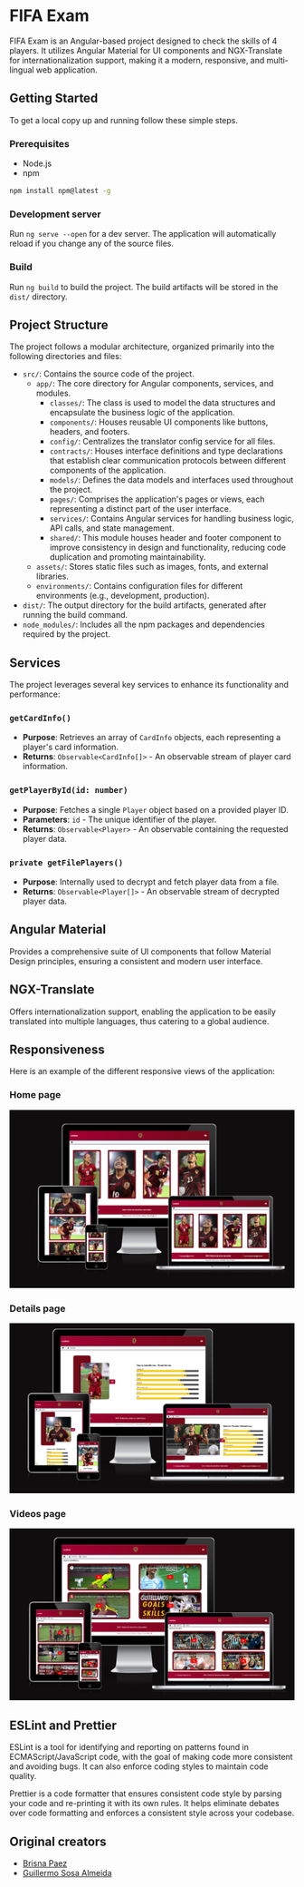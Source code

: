 # FIFA Exam

FIFA Exam is an Angular-based project designed to check the skills of 4 players. It utilizes Angular Material for UI components and NGX-Translate for internationalization support, making it a modern, responsive, and multi-lingual web application.

## Getting Started

To get a local copy up and running follow these simple steps.

### Prerequisites

- Node.js
- npm

```bash
npm install npm@latest -g
```

### Development server

Run `ng serve --open` for a dev server. The application will automatically reload if you change any of the source files.

### Build

Run `ng build` to build the project. The build artifacts will be stored in the `dist/` directory.

## Project Structure

The project follows a modular architecture, organized primarily into the following directories and files:

- `src/`: Contains the source code of the project.
  - `app/`: The core directory for Angular components, services, and modules.
    - `classes/`: The class is used to model the data structures and encapsulate the business logic of the application.
    - `components/`: Houses reusable UI components like buttons, headers, and footers.
    - `config/`: Centralizes the translator config service for all files.
    - `contracts/`: Houses interface definitions and type declarations that establish clear communication protocols between different components of the application.
    - `models/`: Defines the data models and interfaces used throughout the project.
    - `pages/`: Comprises the application's pages or views, each representing a distinct part of the user interface.
    - `services/`: Contains Angular services for handling business logic, API calls, and state management.
    - `shared/`: This module houses header and footer component to improve consistency in design and functionality, reducing code duplication and promoting maintainability.
  - `assets/`: Stores static files such as images, fonts, and external libraries.
  - `environments/`: Contains configuration files for different environments (e.g., development, production).
- `dist/`: The output directory for the build artifacts, generated after running the build command.
- `node_modules/`: Includes all the npm packages and dependencies required by the project.

## Services

The project leverages several key services to enhance its functionality and performance:

### `getCardInfo()`

- **Purpose**: Retrieves an array of `CardInfo` objects, each representing a player's card information.
- **Returns**: `Observable<CardInfo[]>` - An observable stream of player card information.

### `getPlayerById(id: number)`

- **Purpose**: Fetches a single `Player` object based on a provided player ID.
- **Parameters**: `id` - The unique identifier of the player.
- **Returns**: `Observable<Player>` - An observable containing the requested player data.

### `private getFilePlayers()`

- **Purpose**: Internally used to decrypt and fetch player data from a file.
- **Returns**: `Observable<Player[]>` - An observable stream of decrypted player data.

## Angular Material

Provides a comprehensive suite of UI components that follow Material Design principles, ensuring a consistent and modern user interface.

## NGX-Translate

Offers internationalization support, enabling the application to be easily translated into multiple languages, thus catering to a global audience.

## Responsiveness

Here is an example of the different responsive views of the application:

### Home page

![Home Page](./src/assets/screenshots/home.png)

### Details page

![Details Page](./src/assets/screenshots/details.PNG)

### Videos page

![Videos page](./src/assets/screenshots/videos.png)

## ESLint and Prettier

ESLint is a tool for identifying and reporting on patterns found in ECMAScript/JavaScript code, with the goal of making code more consistent and avoiding bugs. It can also enforce coding styles to maintain code quality.

Prettier is a code formatter that ensures consistent code style by parsing your code and re-printing it with its own rules. It helps eliminate debates over code formatting and enforces a consistent style across your codebase.

## Original creators

- [Brisna Paez](https://www.linkedin.com/in/brisna-a-paez-m-283934154/)
- [Guillermo Sosa Almeida](https://www.linkedin.com/in/guillermo-sosa-almeida/)